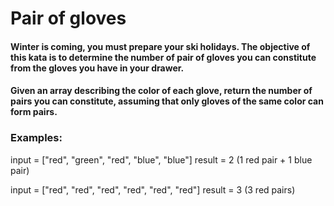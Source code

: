 # Pair of gloves

#### Winter is coming, you must prepare your ski holidays. The objective of this kata is to determine the number of pair of gloves you can constitute from the gloves you have in your drawer.

#### Given an array describing the color of each glove, return the number of pairs you can constitute, assuming that only gloves of the same color can form pairs.

### Examples:

input = ["red", "green", "red", "blue", "blue"]
result = 2 (1 red pair + 1 blue pair)

input = ["red", "red", "red", "red", "red", "red"]
result = 3 (3 red pairs)
